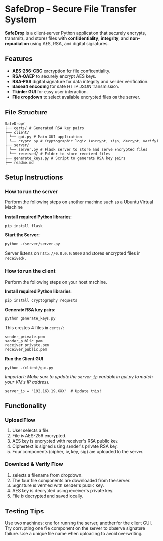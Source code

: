 # SafeDrop – Secure File Transfer System

**SafeDrop** is a client-server Python application that securely encrypts, transmits, and stores files with **confidentiality**, **integrity**, and **non-repudiation** using AES, RSA, and digital signatures.

## Features

- **AES-256-CBC** encryption for file confidentiality.
- **RSA-OAEP** to securely encrypt AES keys.
- **RSA-PSS** digital signature for data integrity and sender verification.
- **Base64 encoding** for safe HTTP JSON transmission.
- **Tkinter GUI** for easy user interaction.
- **File dropdown** to select available encrypted files on the server.

## File Structure
```
SafeDrop/
├── certs/ # Generated RSA key pairs
├── client/
│ └── gui.py # Main GUI application
│ └── crypto.py # Cryptographic logic (encrypt, sign, decrypt, verify)
├── server/
│ └── server.py # Flask server to store and serve encrypted files
│ └── received/ # Folder to store received files
├── generate_keys.py # Script to generate RSA key pairs
├── readme.md
```

## Setup Instructions

### How to run the server
Perform the following steps on another machine such as a Ubuntu Virtual Machine.

**Install required Python libraries:**
```
pip install flask
```

**Start the Server:**
```
python ./server/server.py
```
Server listens on ```http://0.0.0.0:5000``` and stores encrypted files in ```received/```.


### How to run the client
Perform the following steps on your host machine.

**Install required Python libraries:**
```
pip install cryptography requests
```

**Generate RSA key pairs:**
```
python generate_keys.py
```
This creates 4 files in ```certs/```:
```
sender_private.pem
sender_public.pem
receiver_private.pem
receiver_public.pem
```

**Run the Client GUI**
```
python ./client/gui.py
```
*Important: Make sure to update the ```server_ip``` variable in gui.py to match your VM's IP address.*
```
server_ip = "192.168.19.XXX"  # Update this!
```

## Functionality

### Upload Flow
1. User selects a file.
2. File is AES-256 encrypted.
3. AES key is encrypted with receiver's RSA public key.
4. Ciphertext is signed using sender's private RSA key.
5. Four components (cipher, iv, key, sig) are uploaded to the server.

### Download & Verify Flow
1.  selects a filename from dropdown.
2. The four file components are downloaded from the server.
3. Signature is verified with sender's public key.
4. AES key is decrypted using receiver's private key.
5. File is decrypted and saved locally.

## Testing Tips
Use two machines: one for running the server, another for the client GUI.
Try corrupting one file component on the server to observe signature failure.
Use a unique file name when uploading to avoid overwriting.












